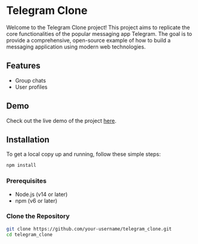 # Telegram Clone

Welcome to the Telegram Clone project! This project aims to replicate the core functionalities of the popular messaging app Telegram. The goal is to provide a comprehensive, open-source example of how to build a messaging application using modern web technologies.

## Features
- Group chats
- User profiles

## Demo

Check out the live demo of the project [here](https://telegram-rose-theta.vercel.app/).

## Installation

To get a local copy up and running, follow these simple steps:

```bash
npm install
```

### Prerequisites

- Node.js (v14 or later)
- npm (v6 or later)

### Clone the Repository

```bash
git clone https://github.com/your-username/telegram_clone.git
cd telegram_clone

